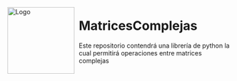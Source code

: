 <img src="https://upload.wikimedia.org/wikipedia/commons/2/2f/Escuela_Colombiana_de_Ingenier%C3%ADa_2.jpg"
     alt="Logo"
     style="float: left; margin-right: 10px;" width="150"/>

# MatricesComplejas
Este repositorio contendrá una librería de python la cual permitirá operaciones entre matrices complejas

